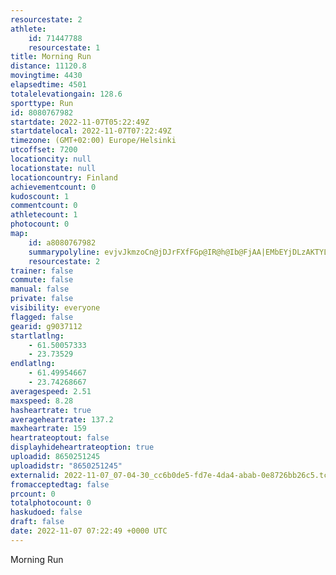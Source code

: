 ```yaml
---
resourcestate: 2
athlete:
    id: 71447788
    resourcestate: 1
title: Morning Run
distance: 11120.8
movingtime: 4430
elapsedtime: 4501
totalelevationgain: 128.6
sporttype: Run
id: 8080767982
startdate: 2022-11-07T05:22:49Z
startdatelocal: 2022-11-07T07:22:49Z
timezone: (GMT+02:00) Europe/Helsinki
utcoffset: 7200
locationcity: null
locationstate: null
locationcountry: Finland
achievementcount: 0
kudoscount: 1
commentcount: 0
athletecount: 1
photocount: 0
map:
    id: a8080767982
    summarypolyline: evjvJkmzoCn@jDJrFXfFGp@IR@h@Ib@FjAA|EMbEYjDLzAKTYLGESe@IC{@xA[YIFM`Aa@lBo@bBaClFkApDIh@]nAk@tAQt@[h@]jCo@dCu@jBiCrHi@pBiArFW~AaAjIs@xECv@{ArIGbAeApIg@lDs@zDk@hGI~BSzBM~D]xCc@n@EJAr@Id@?jASjAEbA]tAI|@Dx@^nBK|CYzC{@nHa@dCOfCMh@SxAYdAa@jF@TQHGXZa@bAgAb@HDb@XB`@XXVfB~@N\?p@Lf@A|@l@|@Vj@h@j@lA`BTf@jAtAXn@bApA^r@rBbDRNn@|@f@`@tAFHP@^Ex@HbCI`BO|@a@r@UtAe@f@iA~Ai@XSCc@Zk@dAMpADp@B`HEpAFfAV|AAt@Hv@AlCMtCDfCJrBMnBOtABlAGjAQrAKV_@dEOxE@rCIdCY|CB|ARzC|@pEhAbEd@~@p@rCp@`BT~@b@p@^KdBoD^]`B]fAp@`@KJUBkAAo@UgDc@uDOqB@}NC}@Om@Bo@SeBM_CWwAUo@Ek@SsA[Us@Li@Cu@_@o@eBy@uAiAcCq@c@Ie@?u@U{DBqDWyCMkCLwEGeGJgBHYh@UrC_DUT@Ij@[^a@ZUJcAr@cBJyAAaBQ{CFeCCcBDq@ReA@g@HSlBeBRc@Cq@S{@k@qE[kAw@kAK]?e@VcB\qDNy@?w@My@a@{@Mi@a@u@G}A]eBCu@C{BEu@B_AHc@Tc@Lo@HiBd@qDHeAS{AY[QEKe@HwALwATuANMPa@\iBd@oAlAsC^mC^}Ab@_APM^w@dA}AjAgD~@cB\y@XgAViBr@Wp@aAHm@Ce@_@_ASy@[wB]sAAi@f@qAVeB`@u@nAsDv@aBf@g@zAmDZk@ZAdA|@JXz@d@N^tA`B~@pBpBlDZv@HIx@n@hAb@`@W\_AZmEIcBCiD@c@GwAB}CTe@f@WtAf@b@YHWCeAE]?w@QuBCaAYyCGuCa@uECaAOaCa@yCEeEOyCA_BGc@Ay@Ko@]wEEsBMaAk@iCGeAc@kESoAEoDe@uFEuASkAS_@MAQLo@~BKv@KPmBIU[uA}Ei@yASkAk@]@eCMaBTaBBqFRiAJcBGeALiBDWLWAi@RqAJONEBMC{AQaDw@JOLuBPSe@?aA
    resourcestate: 2
trainer: false
commute: false
manual: false
private: false
visibility: everyone
flagged: false
gearid: g9037112
startlatlng:
    - 61.50057333
    - 23.73529
endlatlng:
    - 61.49954667
    - 23.74268667
averagespeed: 2.51
maxspeed: 8.28
hasheartrate: true
averageheartrate: 137.2
maxheartrate: 159
heartrateoptout: false
displayhideheartrateoption: true
uploadid: 8650251245
uploadidstr: "8650251245"
externalid: 2022-11-07_07-04-30_cc6b0de5-fd7e-4da4-abab-0e8726bb26c5.tcx
fromacceptedtag: false
prcount: 0
totalphotocount: 0
haskudoed: false
draft: false
date: 2022-11-07 07:22:49 +0000 UTC
---
```

Morning Run